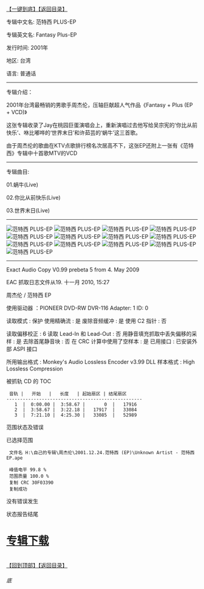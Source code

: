 [【一键到底】](#底)[【返回目录】](/README.md)

专辑中文名: 范特西 PLUS-EP

专辑英文名: Fantasy Plus-EP

发行时间: 2001年

地区: 台湾

语言: 普通话

------------
专辑介绍：

2001年台湾最畅销的男歌手周杰伦，压轴巨献超人气作品《Fantasy + Plus (EP + VCD)》 

这张专辑收录了Jay在桃园巨蛋演唱会上，重新演唱过去他写给吴宗宪的‘你比从前快乐’、咻比嘟哗的‘世界末日’和许茹芸的‘蜗牛’这三首歌。

由于周杰伦的歌曲在KTV点歌排行榜名次居高不下，这张EP还附上一张有《范特西》专辑中十首歌MTV的VCD

------------
专辑曲目: 

01.蜗牛(Live)

02.你比从前快乐(Live)

03.世界末日(Live) 

------------
![范特西 PLUS-EP]( https://www.nsaimg.com/2020/04/18/41494300afa9c.jpg  "范特西 PLUS-EP的介绍")
![范特西 PLUS-EP]( https://www.nsaimg.com/2020/04/18/0765cce62fd99.jpg  "范特西 PLUS-EP的介绍")
![范特西 PLUS-EP]( https://www.nsaimg.com/2020/04/18/9ee880596b64d.jpg  "范特西 PLUS-EP的介绍")
![范特西 PLUS-EP]( https://www.nsaimg.com/2020/04/18/2aed5e226ecf1.jpg  "范特西 PLUS-EP的介绍")
![范特西 PLUS-EP]( https://www.nsaimg.com/2020/04/18/bc4ec0ea30f9f.jpg  "范特西 PLUS-EP的介绍")
![范特西 PLUS-EP]( https://www.nsaimg.com/2020/04/18/0dfbc49a65b18.jpg  "范特西 PLUS-EP的介绍")
![范特西 PLUS-EP]( https://www.nsaimg.com/2020/04/18/67c07d1bfed58.jpg  "范特西 PLUS-EP的介绍")
![范特西 PLUS-EP]( https://www.nsaimg.com/2020/04/18/01e00282365ab.jpg  "范特西 PLUS-EP的介绍")
![范特西 PLUS-EP]( https://www.nsaimg.com/2020/04/18/e92d96ebbfdcb.jpg  "范特西 PLUS-EP的介绍")
![范特西 PLUS-EP]( https://www.nsaimg.com/2020/04/18/aa51afebc8cdd.jpg  "范特西 PLUS-EP的介绍")
![范特西 PLUS-EP]( https://www.nsaimg.com/2020/04/18/ce8365ad16888.jpg  "范特西 PLUS-EP的介绍")
![范特西 PLUS-EP]( https://www.nsaimg.com/2020/04/18/b7cb7cc3c9cd6.jpg  "范特西 PLUS-EP的介绍")
![范特西 PLUS-EP]( https://www.nsaimg.com/2020/04/18/f7190cd9e1039.jpg  "范特西 PLUS-EP的介绍")

------------
Exact Audio Copy V0.99 prebeta 5 from 4. May 2009

EAC 抓取日志文件从19. 十一月 2010, 15:27

周杰伦 / 范特西 EP

使用驱动器  ：PIONEER DVD-RW  DVR-116   Adapter: 1  ID: 0

读取模式     : 保护
使用精确流   : 是
废除音频缓冲 : 是
使用 C2 指针 : 否

读取偏移校正                   : 6
读取 Lead-In 和 Lead-Out       : 否
用静音填充抓取中丢失偏移的采样 : 是
去除首尾静音块                 : 否
在 CRC 计算中使用了空样本      : 是
已用接口                       : 已安装外部 ASPI 接口

所用输出格式 : Monkey's Audio Lossless Encoder v3.99 DLL
样本格式     : High Lossless Compression


被抓轨 CD 的 TOC

     音轨 |   开始   |   长度   | 起始扇区 | 结尾扇区 
    --------------------------------------------------
       1  |  0:00.00 |  3:58.67 |       0  |   17916  
       2  |  3:58.67 |  3:22.18 |   17917  |   33084  
       3  |  7:21.10 |  4:25.30 |   33085  |   52989  


范围状态及错误

已选择范围

     文件名 H:\自己的专辑\周杰伦\2001.12.24.范特西 (EP)\Unknown Artist - 范特西 EP.ape

     峰值电平 99.8 %
     范围质量 100.0 %
     复制 CRC 30F03390
     复制成功

没有错误发生

状态报告结尾

# [专辑下载]( https://474b.com/file/25713053-438118218)
<br>[【回到顶部】](#readme)[【返回目录】](/README.md)
###### 底
